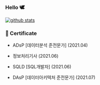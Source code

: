 ### Hello 🕊️
[![github stats](https://github-readme-stats.vercel.app/api?username=naneun)](https://github.com/anuraghazra/github-readme-stats)   

### 📖 Certificate  
- ADsP [데이터분석 준전문가] (2021.04)


- 정보처리기사 (2021.06)


- SQLD [SQL개발자] (2021.06)


- DAsP [데이터아키텍처 준전문가] (2021.07)  

<!--
**naneun/naneun** is a ✨ _special_ ✨ repository because its `README.md` (this file) appears on your GitHub profile.

Here are some ideas to get you started:

- 🔭 I’m currently working on ...
- 🌱 I’m currently learning ...
- 👯 I’m looking to collaborate on ...
- 🤔 I’m looking for help with ...
- 💬 Ask me about ...
- 📫 How to reach me: ...
- 😄 Pronouns: ...
- ⚡ Fun fact: ...
-->
